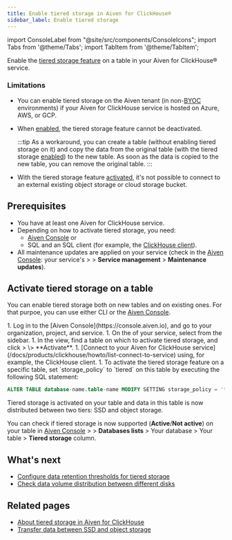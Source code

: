 ```yaml
---
title: Enable tiered storage in Aiven for ClickHouse®
sidebar_label: Enable tiered storage
---
```


import ConsoleLabel from "@site/src/components/ConsoleIcons";
import Tabs from '@theme/Tabs';
import TabItem from '@theme/TabItem';

Enable the [tiered storage feature](/docs/products/clickhouse/concepts/clickhouse-tiered-storage) on a table in your Aiven for ClickHouse® service.

### Limitations

-   You can enable tiered storage on the Aiven tenant
    (in non-[BYOC](/docs/platform/concepts/byoc) environments) if your Aiven for
    ClickHouse service is hosted on Azure, AWS, or GCP.
-   When
    [enabled](/docs/products/clickhouse/howto/enable-tiered-storage), the tiered
    storage feature cannot be deactivated.

    :::tip
    As a workaround, you can create a table (without enabling tiered
    storage on it) and copy the data from the original table (with the
    tiered storage
    [enabled](/docs/products/clickhouse/howto/enable-tiered-storage)) to the new table.
    As soon as the data is copied to the
    new table, you can remove the original table.
    :::

-   With the tiered storage feature
    [activated](/docs/products/clickhouse/howto/enable-tiered-storage), it's
    not possible to connect to an external existing
    object storage or cloud storage bucket.

## Prerequisites

-   You have at least one Aiven for ClickHouse service.
-   Depending on how to activate tiered storage, you need:
    - [Aiven Console](https://console.aiven.io) or
    - SQL and an SQL client (for example, the [ClickHouse client](/docs/products/clickhouse/howto/connect-with-clickhouse-cli)).
-   All maintenance updates are applied on your service (check in the
    [Aiven Console](https://console.aiven.io): your service's <ConsoleLabel name="overview"/> >
    <ConsoleLabel name="service settings"/> > **Service management** > **Maintenance updates**).

## Activate tiered storage on a table

You can enable tiered storage both on new tables and on existing ones. For that purpoe,
you can use either CLI or the [Aiven Console](https://console.aiven.io).

<Tabs groupId="group1">
<TabItem value="1" label="Console" default>
1. Log in to the [Aiven Console](https://console.aiven.io), and go to your organization,
   project, and service.
1. On the <ConsoleLabel name="overview"/> of your service, select
   <ConsoleLabel name="databasestables"/> from the sidebar.
1. In the <ConsoleLabel name="databasestables"/> view, find a table on which to activate tiered
   storage, and click <ConsoleLabel name="actions"/> > <ConsoleLabel name="activatetieredstorage"/>
   \> **Activate**.
</TabItem>
<TabItem value="2" label="CLI">
1. [Connect to your Aiven for ClickHouse service](/docs/products/clickhouse/howto/list-connect-to-service)
   using, for example, the ClickHouse client.
1. To activate the tiered storage feature on a specific table,
   set `storage_policy` to `tiered` on this table by executing the following SQL statement:

   ```sql
   ALTER TABLE database-name.table-name MODIFY SETTING storage_policy = 'tiered'
   ```

</TabItem>
</Tabs>

Tiered storage is activated on your table and data in this table is now
distributed between two tiers: SSD and object storage.

You can check if tiered storage is now supported (**Active**/**Not active**) on
your table in [Aiven Console](https://console.aiven.io) >
<ConsoleLabel name="databasestables"/> > **Databases lists** > Your database > Your table
\> **Tiered storage** column.

## What's next

- [Configure data retention thresholds for tiered storage](/docs/products/clickhouse/howto/configure-tiered-storage)
- [Check data volume distribution between different disks](/docs/products/clickhouse/howto/check-data-tiered-storage)

## Related pages

- [About tiered storage in Aiven for ClickHouse](/docs/products/clickhouse/concepts/clickhouse-tiered-storage)
- [Transfer data between SSD and object storage](/docs/products/clickhouse/howto/transfer-data-tiered-storage)
